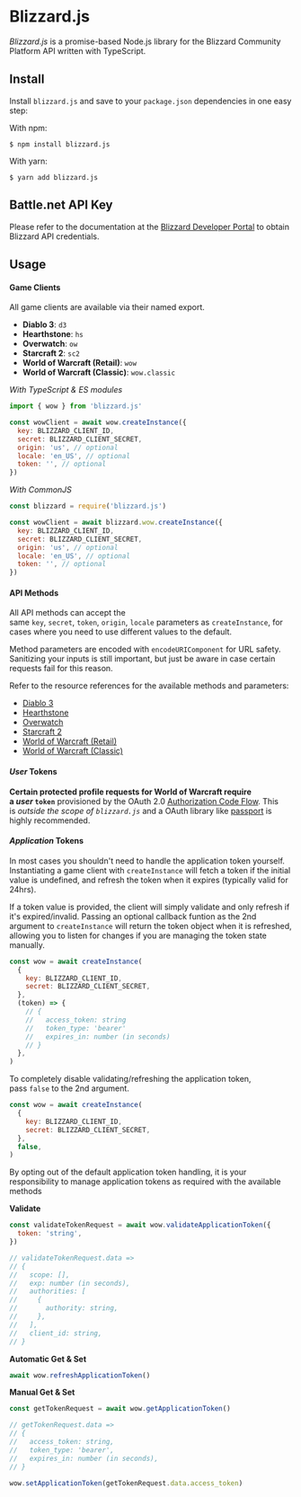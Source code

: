 # Blizzard.js

_Blizzard.js_ is a promise-based Node.js library for the Blizzard Community Platform API written with TypeScript.

## [](https://github.com/benweier/blizzard.js#install)Install

Install `blizzard.js` and save to your `package.json` dependencies in one easy step:

With npm:

```
$ npm install blizzard.js
```

With yarn:

```
$ yarn add blizzard.js
```

## [](https://github.com/benweier/blizzard.js#battlenet-api-key)Battle.net API Key

Please refer to the documentation at the [Blizzard Developer Portal](https://develop.battle.net/) to obtain Blizzard API credentials.

## [](https://github.com/benweier/blizzard.js#usage)Usage

#### [](https://github.com/benweier/blizzard.js#game-clients)Game Clients

All game clients are available via their named export.

- **Diablo 3**: `d3`
- **Hearthstone**: `hs`
- **Overwatch**: `ow`
- **Starcraft 2**: `sc2`
- **World of Warcraft (Retail)**: `wow`
- **World of Warcraft (Classic)**: `wow.classic`

_With TypeScript & ES modules_

```js
import { wow } from 'blizzard.js'

const wowClient = await wow.createInstance({
  key: BLIZZARD_CLIENT_ID,
  secret: BLIZZARD_CLIENT_SECRET,
  origin: 'us', // optional
  locale: 'en_US', // optional
  token: '', // optional
})
```

_With CommonJS_

```js
const blizzard = require('blizzard.js')

const wowClient = await blizzard.wow.createInstance({
  key: BLIZZARD_CLIENT_ID,
  secret: BLIZZARD_CLIENT_SECRET,
  origin: 'us', // optional
  locale: 'en_US', // optional
  token: '', // optional
})
```

#### [](https://github.com/benweier/blizzard.js#api-methods)API Methods

All API methods can accept the same `key`, `secret`, `token`, `origin`, `locale` parameters as `createInstance`, for cases where you need to use different values to the default.

Method parameters are encoded with `encodeURIComponent` for URL safety. Sanitizing your inputs is still important, but just be aware in case certain requests fail for this reason.

Refer to the resource references for the available methods and parameters:

- [Diablo 3](https://github.com/benweier/blizzard.js/wiki/Diablo-3)
- [Hearthstone](https://github.com/benweier/blizzard.js/wiki/Hearthstone)
- [Overwatch](https://github.com/benweier/blizzard.js/wiki/Overwatch)
- [Starcraft 2](https://github.com/benweier/blizzard.js/wiki/Starcraft-2)
- [World of Warcraft (Retail)](https://github.com/benweier/blizzard.js/wiki/World-of-Warcraft-(Retail))
- [World of Warcraft (Classic)](https://github.com/benweier/blizzard.js/wiki/World-of-Warcraft-(Classic))

#### [](https://github.com/benweier/blizzard.js#user-tokens)_User_ Tokens

**Certain protected profile requests for World of Warcraft require a _user_ `token`** provisioned by the OAuth 2.0 [Authorization Code Flow](https://develop.battle.net/documentation/guides/using-oauth/authorization-code-flow). This is _outside the scope of `blizzard.js`_ and a OAuth library like [passport](https://github.com/jaredhanson/passport) is highly recommended.

#### [](https://github.com/benweier/blizzard.js#application-tokens)_Application_ Tokens

In most cases you shouldn't need to handle the application token yourself. Instantiating a game client with `createInstance` will fetch a token if the initial value is undefined, and refresh the token when it expires (typically valid for 24hrs).

If a token value is provided, the client will simply validate and only refresh if it's expired/invalid. Passing an optional callback funtion as the 2nd argument to `createInstance` will return the token object when it is refreshed, allowing you to listen for changes if you are managing the token state manually.

```js
const wow = await createInstance(
  {
    key: BLIZZARD_CLIENT_ID,
    secret: BLIZZARD_CLIENT_SECRET,
  },
  (token) => {
    // {
    //   access_token: string
    //   token_type: 'bearer'
    //   expires_in: number (in seconds)
    // }
  },
)
```

To completely disable validating/refreshing the application token, pass `false` to the 2nd argument.

```js
const wow = await createInstance(
  {
    key: BLIZZARD_CLIENT_ID,
    secret: BLIZZARD_CLIENT_SECRET,
  },
  false,
)
```

By opting out of the default application token handling, it is your responsibility to manage application tokens as required with the available methods

**Validate**

```js
const validateTokenRequest = await wow.validateApplicationToken({
  token: 'string',
})

// validateTokenRequest.data =>
// {
//   scope: [],
//   exp: number (in seconds),
//   authorities: [
//     {
//       authority: string,
//     },
//   ],
//   client_id: string,
// }
```

**Automatic Get & Set**

```js
await wow.refreshApplicationToken()
```

**Manual Get & Set**

```js
const getTokenRequest = await wow.getApplicationToken()

// getTokenRequest.data =>
// {
//   access_token: string,
//   token_type: 'bearer',
//   expires_in: number (in seconds),
// }

wow.setApplicationToken(getTokenRequest.data.access_token)
```